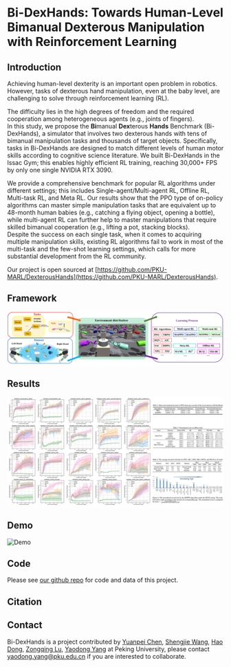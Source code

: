 # Bi-DexHands: Towards Human-Level Bimanual Dexterous Manipulation with Reinforcement Learning

## Introduction

Achieving human-level dexterity is an important open problem in robotics. However, tasks of dexterous hand manipulation, even at the baby level, are challenging to solve through reinforcement learning (RL). 

The difficulty lies in the high degrees of freedom and the required cooperation among heterogeneous agents (e.g., joints of fingers).  
In this study, we propose the **Bi**manual **Dex**terous **Hands** Benchmark (Bi-DexHands), a simulator that involves two dexterous hands with tens of bimanual manipulation tasks and thousands of target objects. Specifically, tasks in Bi-DexHands are designed to match different levels of human motor skills according to cognitive science literature. We built Bi-DexHands  in the Issac Gym; this enables highly efficient RL training,  reaching 30,000+ FPS by only one single NVIDIA RTX 3090. 

We provide a comprehensive benchmark for popular RL algorithms under different settings; this includes Single-agent/Multi-agent RL, Offline RL, Multi-task RL, and Meta RL. Our results show that the PPO type of on-policy algorithms can master simple manipulation tasks that are equivalent up to 48-month human babies (e.g., catching a flying object, opening a bottle), while multi-agent RL can further help to master manipulations that require skilled bimanual cooperation (e.g., lifting a pot, stacking blocks).  
Despite the success on each single task, when it comes to acquiring multiple manipulation skills, existing RL algorithms fail to work in most of the multi-task and the few-shot learning settings, which calls for more substantial development from the RL community. 

Our project is open sourced at [https://github.com/PKU-MARL/DexterousHands](https://github.com/PKU-MARL/DexterousHands).

## Framework

![Framework](./assets/images/overview.png)

## Results

![Results](./assets/images/4.JPG)

## Demo

![Demo](./assets/images/quick_demo2.gif)

## Code

Please see [our github repo](https://github.com/PKU-MARL/DexterousHands) for code and data of this project.

## Citation


## Contact

Bi-DexHands is a project contributed by [Yuanpei Chen](https://github.com/cypypccpy), [Shengjie Wang](https://github.com/Shengjie-bob), [Hao Dong](https://zsdonghao.github.io), [Zongqing Lu](https://z0ngqing.github.io), [Yaodong Yang](https://www.yangyaodong.com/) at Peking University, please contact yaodong.yang@pku.edu.cn if you are interested to collaborate.